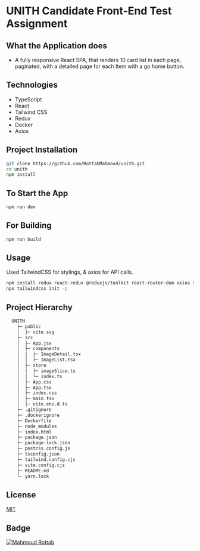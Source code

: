 # UNITH Candidate Front-End Test Assignment

## What the Application does

- A fully responsive React SPA, that renders 10 card list in each page, paginated, with a detailed page for each Item with a go home button.

## Technologies

- TypeScript
- React
- Tailwind CSS
- Redux
- Docker
- Axios

## Project Installation

```bash
git clone https://github.com/RottabMahmoud/unith.git
cd unith
npm install  
```

## To Start the App

```bash
npm run dev
```

## For Building

```bash
npm run build
```
## Usage

Used TailwindCSS for stylings, & axios for API calls.

```bash
npm install redux react-redux @reduxjs/toolkit react-router-dom axios tailwindcss postcss autoprefixer
npx tailwindcss init -p
```

## Project Hierarchy
```bash
  UNITH    
    ├─ public
    │  ├─ vite.svg
    ├─ src                   
    │  ├─ App.jsx            
    │  ├─ components         
    │  │  ├─ ImageDetail.tsx      
    │  │  ├─ ImageList.tsx
    │  ├─ store              
    │  │  ├─ imageSlice.ts 
    │  │  └─ index.ts
    │  ├─ App.css        
    │  ├─ App.tsx             
    │  ├─ index.css             
    │  ├─ main.tsx             
    │  ├─ vite.env.d.ts             
    ├─ .gitignore 
    ├─ .dockerignore 
    ├─ Dockerfile 
    ├─ node_modules
    ├─ index.html
    ├─ package.json
    ├─ package-lock.json
    ├─ postcss.config.js
    ├─ tsconfig.json
    ├─ tailwind.config.cjs
    ├─ vite.config.cjs
    ├─ README.md
    └─ yarn.lock
```

## License

[MIT](https://choosealicense.com/licenses/mit/)

## Badge

<a href="https://rottab.vercel.app"> <img src="https://img.shields.io/badge/Mahmoud%20Rottab-Porfolio" alt="Mahmoud Rottab" /> </a>
  